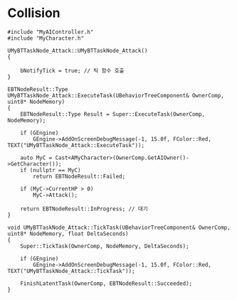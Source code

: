 # Collision
	#include "MyAIController.h"
	#include "MyCharacter.h"

	UMyBTTaskNode_Attack::UMyBTTaskNode_Attack()
	{

		bNotifyTick = true; // 틱 함수 호출
	}

	EBTNodeResult::Type UMyBTTaskNode_Attack::ExecuteTask(UBehaviorTreeComponent& OwnerComp, uint8* NodeMemory)
	{	
		EBTNodeResult::Type Result = Super::ExecuteTask(OwnerComp, NodeMemory);

		if (GEngine)
			GEngine->AddOnScreenDebugMessage(-1, 15.0f, FColor::Red, TEXT("UMyBTTaskNode_Attack::ExecuteTask"));

		auto MyC = Cast<AMyCharacter>(OwnerComp.GetAIOwner()->GetCharacter());
		if (nullptr == MyC)
			return EBTNodeResult::Failed;

		if (MyC->CurrentHP > 0)
			MyC->Attack();

		return EBTNodeResult::InProgress; // 대기
	}

	void UMyBTTaskNode_Attack::TickTask(UBehaviorTreeComponent& OwnerComp, uint8* NodeMemory, float DeltaSeconds)
	{
		Super::TickTask(OwnerComp, NodeMemory, DeltaSeconds);

		if (GEngine)
			GEngine->AddOnScreenDebugMessage(-1, 15.0f, FColor::Red, TEXT("UMyBTTaskNode_Attack::TickTask"));

		FinishLatentTask(OwnerComp, EBTNodeResult::Succeeded);
	}

